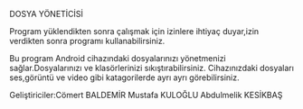 DOSYA YÖNETİCİSİ

Program yüklendikten sonra çalışmak için izinlere ihtiyaç duyar,izin verdikten sonra programı kullanabilirsiniz.

Bu program Android cihazındaki dosyalarınızı yönetmenizi sağlar.Dosyalarınızı ve klasörlerinizi sıkıştırabilirsiniz.
Cihazınızdaki dosyaları ses,görüntü ve video gibi katagorilerde ayrı ayrı görebilirsiniz.

Geliştiriciler:Cömert BALDEMİR
               Mustafa KULOĞLU
               Abdulmelik KESİKBAŞ